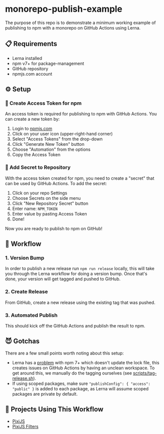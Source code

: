 # monorepo-publish-example

The purpose of this repo is to demonstrate a minimum working example of publishing to npm with a monorepo on GitHub Actions using Lerna. 

## 📋 Requirements

* Lerna installed
* npm v7+ for package-management
* GitHub repository
* npmjs.com account

## ⚙️ Setup

### 🔑  Create Access Token for npm

An access token is required for publishing to npm with GitHub Actions. You can create a new token by:

1. Login to [npmjs.com](https://npmjs.com)
2. Click on your user icon (upper-right-hand corner)
3. Select "Access Tokens" from the drop-down
4. Click "Generate New Token" button
5. Choose "Automation" from the options
6. Copy the Access Token

### 🤫  Add Secret to Repository

With the access token created for npm, you need to create a "secret" that can be used by GitHub Actions. To add the secret:

1. Click on your repo Settings
2. Choose Secrets on the side menu
3. Click "New Repository Secret" button
4. Enter name: `NPM_TOKEN`
5. Enter value by pasting Access Token
6. Done! 

Now you are ready to publish to npm on GitHub!

## 🏃 Workflow

### 1. Version Bump

In order to publish a new release run `npm run release` locally, this will take you through the Lerna workflow for doing a version bump. Once that's done, your version will get tagged and pushed to GitHub.

### 2. Create Release

From GitHub, create a new release using the existing tag that was pushed.

### 3. Automated Publish

This should kick off the GitHub Actions and publish the result to npm.

## 😈 Gotchas

There are a few small points worth noting about this setup:

* Lerna has a [problem](https://github.com/lerna/lerna/issues/2891) with npm 7+ which doesn't update the lock file, this creates issues on GitHub Actions by having an unclean workspace. To get around this, we manually do the tagging ourselves (see [scripts/tag-release.sh](scripts/tag-release.sh)).
* If using scoped packages, make sure `"publishConfig": { "access": "public" }` is added to each package, as Lerna will assume scoped packages are private by default.

## 🔗 Projects Using This Workflow

* [PixiJS](https://github.com/pixijs/pixijs)
* [PixiJS Filters](https://github.com/pixijs/filters)

